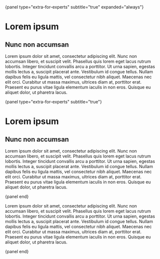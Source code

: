 {panel type="extra-for-experts" subtitle="true" expanded="always"}

# Lorem ipsum

## Nunc non accumsan

Lorem ipsum dolor sit amet, consectetur adipiscing elit. Nunc non accumsan libero, et suscipit velit. Phasellus quis lorem eget lacus rutrum lobortis. Integer tincidunt convallis arcu a porttitor. Ut urna sapien, egestas mollis lectus a, suscipit placerat ante. Vestibulum id congue tellus. Nullam dapibus felis eu ligula mattis, vel consectetur nibh aliquet. Maecenas nec elit orci. Curabitur ut massa maximus, ultrices diam at, porttitor erat. Praesent eu purus vitae ligula elementum iaculis in non eros. Quisque eu aliquet dolor, ut pharetra lacus.

{panel type="extra-for-experts" subtitle="true"}

# Lorem ipsum

## Nunc non accumsan

Lorem ipsum dolor sit amet, consectetur adipiscing elit. Nunc non accumsan libero, et suscipit velit. Phasellus quis lorem eget lacus rutrum lobortis. Integer tincidunt convallis arcu a porttitor. Ut urna sapien, egestas mollis lectus a, suscipit placerat ante. Vestibulum id congue tellus. Nullam dapibus felis eu ligula mattis, vel consectetur nibh aliquet. Maecenas nec elit orci. Curabitur ut massa maximus, ultrices diam at, porttitor erat. Praesent eu purus vitae ligula elementum iaculis in non eros. Quisque eu aliquet dolor, ut pharetra lacus.

{panel end}

Lorem ipsum dolor sit amet, consectetur adipiscing elit. Nunc non accumsan libero, et suscipit velit. Phasellus quis lorem eget lacus rutrum lobortis. Integer tincidunt convallis arcu a porttitor. Ut urna sapien, egestas mollis lectus a, suscipit placerat ante. Vestibulum id congue tellus. Nullam dapibus felis eu ligula mattis, vel consectetur nibh aliquet. Maecenas nec elit orci. Curabitur ut massa maximus, ultrices diam at, porttitor erat. Praesent eu purus vitae ligula elementum iaculis in non eros. Quisque eu aliquet dolor, ut pharetra lacus.

{panel end}
